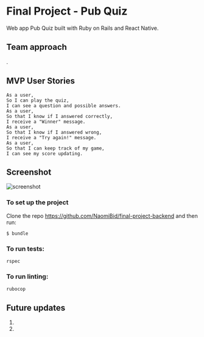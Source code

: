 # Final Project  - Pub Quiz
Web app Pub Quiz built with Ruby on Rails and React Native.
## Team approach
.
## MVP User Stories
```
As a user,
So I can play the quiz,
I can see a question and possible answers.
As a user,
So that I know if I answered correctly,
I receive a "Winner" message.
As a user,
So that I know if I answered wrong,
I receive a "Try again!" message.
As a user,
So that I can keep track of my game,
I can see my score updating.
```
## Screenshot
![screenshot](example.png)
### To set up the project
Clone the repo https://github.com/NaomiBid/final-project-backend
and then run:
```
$ bundle
```
### To run tests:
```
rspec
```
### To run linting:
```
rubocop
```
## Future updates
1.
2.
